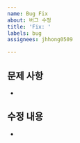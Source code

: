 ```yaml
---
name: Bug Fix
about: 버그 수정
title: 'Fix: '
labels: bug
assignees: jhhong0509

---
```


## 문제 사항
- 

## 수정 내용
- 

<!-- ## 주의사항 -->
